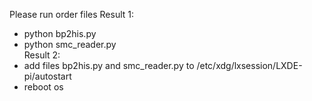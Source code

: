 Please run order files
Result 1:
  - python bp2his.py
  - python smc_reader.py  
Result 2:
  - add files bp2his.py and smc_reader.py to /etc/xdg/lxsession/LXDE-pi/autostart
  - reboot os
